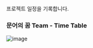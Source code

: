 프로젝트 일정을 기록합니다.

### 문어의 꿈 Team - Time Table

![image](https://user-images.githubusercontent.com/88362207/204064981-d6d5d3fe-5acb-4172-9535-12bb6c4cbbe4.png)

